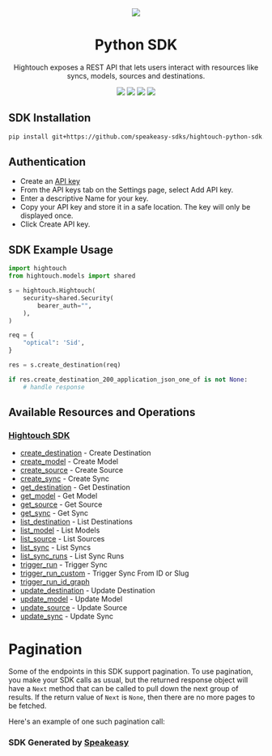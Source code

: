 <div align="center">
  <img src="https://user-images.githubusercontent.com/6267663/221538828-de1343f2-b249-4ba2-85e3-a2e43cc5f265.svg">
  <h1>Python SDK</h1>
  <p>Hightouch exposes a REST API that lets users interact with resources like syncs, models, sources and destinations.</p>
  <a href="https://hightouch.com/docs/api-reference"><img src="https://img.shields.io/static/v1?label=Docs&message=API Ref&color=000000&style=for-the-badge" /></a>
  <a href="https://github.com/speakeasy-sdks/hightouch-python-sdk/actions"><img src="https://img.shields.io/github/actions/workflow/status/speakeasy-sdks/hightouch-python-sdk/speakeasy_sdk_generation.yml?style=for-the-badge" /></a>
  <a href="https://opensource.org/licenses/MIT"><img src="https://img.shields.io/badge/License-MIT-blue.svg?style=for-the-badge" /></a>
  <a href="https://github.com/speakeasy-sdks/hightouch-python-sdk/releases"><img src="https://img.shields.io/github/v/release/speakeasy-sdks/hightouch-python-sdk?sort=semver&style=for-the-badge" /></a>
</div>

<!-- Start SDK Installation -->
## SDK Installation

```bash
pip install git+https://github.com/speakeasy-sdks/hightouch-python-sdk.git
```
<!-- End SDK Installation -->

## Authentication

- Create an [API key](https://app.hightouch.com/settings/api-keys)
- From the API keys tab on the Settings page, select Add API key.
- Enter a descriptive Name for your key.
- Copy your API key and store it in a safe location. The key will only be displayed once.
- Click Create API key.

## SDK Example Usage
<!-- Start SDK Example Usage -->
```python
import hightouch
from hightouch.models import shared

s = hightouch.Hightouch(
    security=shared.Security(
        bearer_auth="",
    ),
)

req = {
    "optical": 'Sid',
}

res = s.create_destination(req)

if res.create_destination_200_application_json_one_of is not None:
    # handle response
```
<!-- End SDK Example Usage -->

<!-- Start SDK Available Operations -->
## Available Resources and Operations

### [Hightouch SDK](docs/sdks/hightouch/README.md)

* [create_destination](docs/sdks/hightouch/README.md#create_destination) - Create Destination
* [create_model](docs/sdks/hightouch/README.md#create_model) - Create Model
* [create_source](docs/sdks/hightouch/README.md#create_source) - Create Source
* [create_sync](docs/sdks/hightouch/README.md#create_sync) - Create Sync
* [get_destination](docs/sdks/hightouch/README.md#get_destination) - Get Destination
* [get_model](docs/sdks/hightouch/README.md#get_model) - Get Model
* [get_source](docs/sdks/hightouch/README.md#get_source) - Get Source
* [get_sync](docs/sdks/hightouch/README.md#get_sync) - Get Sync
* [list_destination](docs/sdks/hightouch/README.md#list_destination) - List Destinations
* [list_model](docs/sdks/hightouch/README.md#list_model) - List Models
* [list_source](docs/sdks/hightouch/README.md#list_source) - List Sources
* [list_sync](docs/sdks/hightouch/README.md#list_sync) - List Syncs
* [list_sync_runs](docs/sdks/hightouch/README.md#list_sync_runs) - List Sync Runs
* [trigger_run](docs/sdks/hightouch/README.md#trigger_run) - Trigger Sync
* [trigger_run_custom](docs/sdks/hightouch/README.md#trigger_run_custom) - Trigger Sync From ID or Slug
* [trigger_run_id_graph](docs/sdks/hightouch/README.md#trigger_run_id_graph)
* [update_destination](docs/sdks/hightouch/README.md#update_destination) - Update Destination
* [update_model](docs/sdks/hightouch/README.md#update_model) - Update Model
* [update_source](docs/sdks/hightouch/README.md#update_source) - Update Source
* [update_sync](docs/sdks/hightouch/README.md#update_sync) - Update Sync
<!-- End SDK Available Operations -->



<!-- Start Dev Containers -->

<!-- End Dev Containers -->



<!-- Start Pagination -->
# Pagination

Some of the endpoints in this SDK support pagination. To use pagination, you make your SDK calls as usual, but the
returned response object will have a `Next` method that can be called to pull down the next group of results. If the
return value of `Next` is `None`, then there are no more pages to be fetched.

Here's an example of one such pagination call:
<!-- End Pagination -->

<!-- Placeholder for Future Speakeasy SDK Sections -->



### SDK Generated by [Speakeasy](https://speakeasyapi.dev/)
